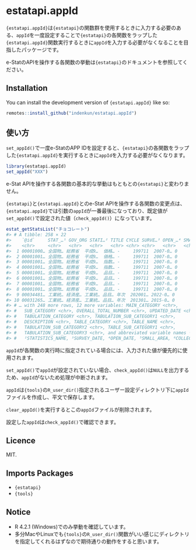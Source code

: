 
<!-- README.md is generated from README.Rmd. Please edit that file -->

# estatapi.appId

<!-- badges: start -->
<!-- badges: end -->

`{estatapi.appId}`は`{estatapi}`の関数群を使用するときに入力する必要のある、`appId`を一度設定することで`{estatapi}`の各関数をラップした`{estatapi.appId}`関数実行するときに`appId`を入力する必要がなくなることを目指したパッケージです。

e-StatのAPIを操作する各関数の挙動は`{estatapi}`のドキュメントを参照してください。

## Installation

You can install the development version of `{estatapi.appId}` like so:

``` r
remotes::install_github("indenkun/estatapi.appId")
```

## 使い方

`set_appId()`で一度e-StatのAPP
IDを設定すると、`{estatapi}`の各関数をラップした`{estatapi.appId}`を実行するときに`appId`を入力する必要がなくなります。

``` r
library(estatapi.appId)
set_appId("XXX")
```

e-Stat
APIを操作する各関数の基本的な挙動はもともとの`{estatapi}`と変わりません。

`{estatapi}`と`{estatapi.appId}`とのe-Stat
APIを操作する各関数の変更点は、`{estatapi.appId}`では引数の`appId`が一番最後になっており、既定値が`set_appId()`で設定された値（`check_appId()`）になっています。

``` r
estat_getStatsList("チョコレート")
#> # A tibble: 258 × 22
#>    `@id`     STAT_…¹ GOV_ORG STATI…² TITLE CYCLE SURVE…³ OPEN_…⁴ SMALL…⁵ COLLE…⁶
#>    <chr>     <chr>   <chr>   <chr>   <chr> <chr> <chr>   <chr>   <chr>   <chr>  
#>  1 00001000… 全国物… 総務省  平成9…  価格… -     199711  2007-0… 0       該当な…
#>  2 00001001… 全国物… 総務省  平成9…  価格… -     199711  2007-0… 0       該当な…
#>  3 00001001… 全国物… 総務省  平成9…  指数… -     199711  2007-0… 0       該当な…
#>  4 00001001… 全国物… 総務省  平成9…  指数… -     199711  2007-0… 0       該当な…
#>  5 00001001… 全国物… 総務省  平成9…  品目… -     199711  2007-0… 0       該当な…
#>  6 00001001… 全国物… 総務省  平成9…  品目… -     199711  2007-0… 0       該当な…
#>  7 00001001… 全国物… 総務省  平成9…  品目… -     199711  2007-0… 0       該当な…
#>  8 00001001… 全国物… 総務省  平成9…  品目… -     199711  2007-0… 0       該当な…
#>  9 00034481… 工業統… 経済産… 工業統… 品目… 年次  202001… 2022-0… 0       該当な…
#> 10 00031265… 工業統… 経済産… 工業統… 品目… 年次  201301… 2015-0… 0       該当な…
#> # … with 248 more rows, 12 more variables: MAIN_CATEGORY <chr>,
#> #   SUB_CATEGORY <chr>, OVERALL_TOTAL_NUMBER <chr>, UPDATED_DATE <chr>,
#> #   TABULATION_CATEGORY <chr>, TABULATION_SUB_CATEGORY1 <chr>,
#> #   DESCRIPTION <chr>, TABLE_CATEGORY <chr>, TABLE_NAME <chr>,
#> #   TABULATION_SUB_CATEGORY2 <chr>, TABLE_SUB_CATEGORY1 <chr>,
#> #   TABULATION_SUB_CATEGORY3 <chr>, and abbreviated variable names ¹​STAT_NAME,
#> #   ²​STATISTICS_NAME, ³​SURVEY_DATE, ⁴​OPEN_DATE, ⁵​SMALL_AREA, ⁶​COLLECT_AREA
```

`appId`が各関数の実行時に指定されている場合には、入力された値が優先的に使用されます。

`set_appId()`で`appId`が設定されていない場合、`check_appId()`は`NULL`を出力するため、`appId`がないため処理が中断されます。

`appId`は`{tools}`の`R_user_dir()`指定されるユーザー設定ディレクトリ下に`appId`ファイルを作成し、平文で保存します。

`clear_appId()`を実行するとこの`appId`ファイルが削除されます。

設定した`appId`は`check_appId()`で確認できます。

## Licence

MIT.

## Imports Packages

- `{estatapi}`
- `{tools}`

## Notice

- R 4.2.1 (Windows)でのみ挙動を確認しています。
- 多分MacやLinuxでも`{tools}`の`R_user_dir()`関数がいい感じにディレクトリを指定してくれるはずなので期待通りの動作をすると思います。
